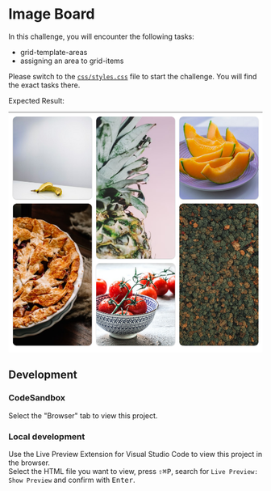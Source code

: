 # Image Board

In this challenge, you will encounter the following tasks:

- grid-template-areas
- assigning an area to grid-items

Please switch to the [`css/styles.css`](./css/styles.css) file to start the challenge. You will find the exact tasks there.

Expected Result:

![result](./assets/grid-challenge_image-board.png)

## Development

### CodeSandbox

Select the "Browser" tab to view this project.

### Local development

Use the Live Preview Extension for Visual Studio Code to view this project in the browser.  
Select the HTML file you want to view, press <kbd>⇧</kbd><kbd>⌘</kbd><kbd>P</kbd>, search for `Live Preview: Show Preview` and confirm with <kbd>Enter</kbd>.
